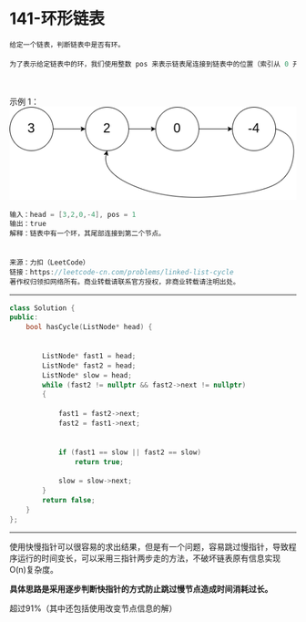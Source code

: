 # 141-环形链表

```c++
给定一个链表，判断链表中是否有环。

为了表示给定链表中的环，我们使用整数 pos 来表示链表尾连接到链表中的位置（索引从 0 开始）。 如果 pos 是 -1，则在该链表中没有环。

 
```

示例 1：
![img](./circularlinkedlist.png)

```c++
输入：head = [3,2,0,-4], pos = 1
输出：true
解释：链表中有一个环，其尾部连接到第二个节点。


来源：力扣（LeetCode）
链接：https://leetcode-cn.com/problems/linked-list-cycle
著作权归领扣网络所有。商业转载请联系官方授权，非商业转载请注明出处。
```

---

```c++
class Solution {
public:
	bool hasCycle(ListNode* head) {


		ListNode* fast1 = head;
		ListNode* fast2 = head;
		ListNode* slow = head;
		while (fast2 != nullptr && fast2->next != nullptr)
		{

			fast1 = fast2->next;
			fast2 = fast1->next;

			
			if (fast1 == slow || fast2 == slow)
				return true;

			slow = slow->next;
		}
		return false;
	}
};
```

---

使用快慢指针可以很容易的求出结果，但是有一个问题，容易跳过慢指针，导致程序运行的时间变长，可以采用三指针两步走的方法，不破坏链表原有信息实现O(n)复杂度。

**具体思路是采用逐步判断快指针的方式防止跳过慢节点造成时间消耗过长。**

超过91%（其中还包括使用改变节点信息的解）
